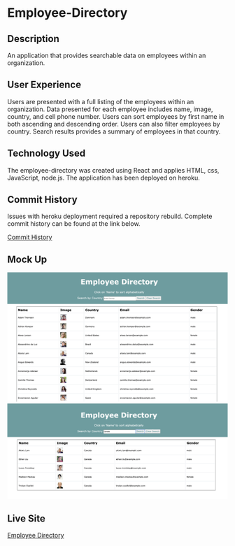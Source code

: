 # Employee-Directory


## Description

An application that provides searchable data on employees within an organization. 

## User Experience

Users are presented with a full listing of the employees within an organization.  Data presented for each employee includes name, image, country, and cell phone number. Users can sort employees by first name in both ascending and descending order. Users can also filter employees by country.  Search results provides a summary of employees in that country.

## Technology Used 

The employee-directory was created using React and applies HTML, css, JavaScript, node.js. The application has been deployed on heroku. 

## Commit History

Issues with heroku deployment required a repository rebuild. Complete commit history can be found at the link below.

[Commit History]()
## Mock Up
![Employee Directory Full Search Image](https://github.com/catherinebshaw/Employee-Directory/blob/main/employee-directory/public/ED%20ScreenShot%20Large.png)
![Employee Directory Sort by Country Image](https://github.com/catherinebshaw/Employee-Directory/blob/main/employee-directory/public/ED%20ScreenShot%20Sort%20.png)

## Live Site
[Employee Directory](https://employee-directory-cs.herokuapp.com/)